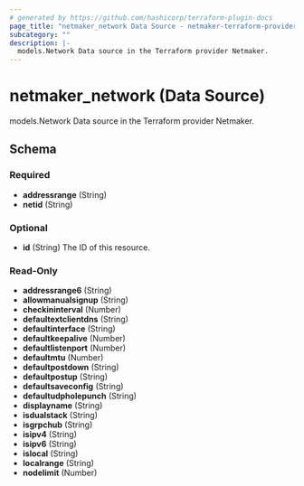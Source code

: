 ```yaml
---
# generated by https://github.com/hashicorp/terraform-plugin-docs
page_title: "netmaker_network Data Source - netmaker-terraform-provider"
subcategory: ""
description: |-
  models.Network Data source in the Terraform provider Netmaker.
---
```


# netmaker_network (Data Source)

models.Network Data source in the Terraform provider Netmaker.



<!-- schema generated by tfplugindocs -->
## Schema

### Required

- **addressrange** (String)
- **netid** (String)

### Optional

- **id** (String) The ID of this resource.

### Read-Only

- **addressrange6** (String)
- **allowmanualsignup** (String)
- **checkininterval** (Number)
- **defaultextclientdns** (String)
- **defaultinterface** (String)
- **defaultkeepalive** (Number)
- **defaultlistenport** (Number)
- **defaultmtu** (Number)
- **defaultpostdown** (String)
- **defaultpostup** (String)
- **defaultsaveconfig** (String)
- **defaultudpholepunch** (String)
- **displayname** (String)
- **isdualstack** (String)
- **isgrpchub** (String)
- **isipv4** (String)
- **isipv6** (String)
- **islocal** (String)
- **localrange** (String)
- **nodelimit** (Number)


